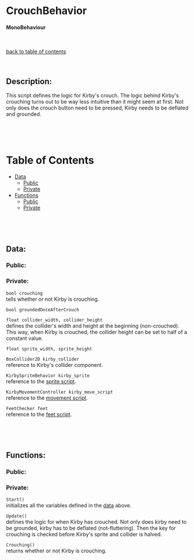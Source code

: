 # CrouchBehavior

#### MonoBehaviour

<p>&nbsp;</p>

[back to table of contents](/CodeDescription/TableOfContents.md)

<p>&nbsp;</p>

## Description:
This script defines the logic for Kirby's crouch. The logic behind Kirby's crouching turns out to be way less intuitive than it might seem at first. Not only does the crouch button need to be pressed, Kirby needs to be deflated and grounded.

<p>&nbsp;</p>
<p>&nbsp;</p>

# Table of Contents
- [Data](#data)
    - [Public](#public)
    - [Private](#private)
- [Functions](#functions)
    - [Public](#public-1)
    - [Private](#private-1)

<p>&nbsp;</p>
<p>&nbsp;</p>

## Data:

### **Public:**

### **Private:**

`bool crouching`  
tells whether or not Kirby is crouching.

`bool groundedOnceAfterCrouch`  

`float collider_width, collider_height`  
defines the collider's width and height at the beginning (non-crouched). This way, when Kirby is crouched, the collider height can be set to half of a constant value.

`float sprite_width, sprite_height`

`BoxCollider2D kirby_collider`  
reference to Kirby's collider component.

`KirbySpriteBehavior kirby_sprite`  
reference to the [sprite script](/CodeDescription/Kirby/SpriteWork/KirbySpriteBehavior.md).

`KirbyMovementController kirby_move_script`  
reference to the [movement script](/CodeDescription/Kirby/Movement/KirbyMovementController.md).

`FeetChecker feet`  
reference to the [feet script](/CodeDescription/Character/FeetChecker.md).

<p>&nbsp;</p>
<p>&nbsp;</p>

## Functions:

### **Public:**

### **Private:**

`Start()`  
initializes all the variables defined in the [data](#data) above.

`Update()`  
defines the logic for when Kirby has crouched. Not only does kirby need to be grounded, kirby has to be deflated (not-fluttering). Then the key for crouching is checked before Kirby's sprite and collider is halved.

`Crouching()`  
returns whether or not Kirby is crouching.
